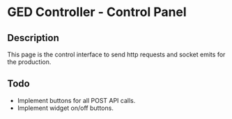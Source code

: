 # GED Controller - Control Panel

## Description
This page is the control interface to send http requests and socket emits for the production.

## Todo
- Implement buttons for all POST API calls. 
- Implement widget on/off buttons.